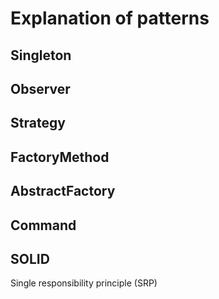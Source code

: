 # Explanation of patterns
## Singleton
## Observer
## Strategy
## FactoryMethod
## AbstractFactory
## Command
## SOLID
Single responsibility principle (SRP)    